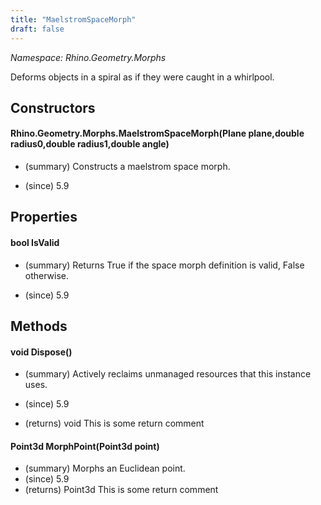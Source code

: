 ```yaml
---
title: "MaelstromSpaceMorph"
draft: false
---
```


*Namespace: Rhino.Geometry.Morphs*

   Deforms objects in a spiral as if they were caught in a whirlpool.
   
## Constructors
#### Rhino.Geometry.Morphs.MaelstromSpaceMorph(Plane plane,double radius0,double radius1,double angle)
- (summary) 
     Constructs a maelstrom space morph.
     
- (since) 5.9
## Properties
#### bool IsValid
- (summary) 
     Returns True if the space morph definition is valid, False otherwise.
     
- (since) 5.9
## Methods
#### void Dispose()
- (summary) 
     Actively reclaims unmanaged resources that this instance uses.
     
- (since) 5.9
- (returns) void This is some return comment
#### Point3d MorphPoint(Point3d point)
- (summary) Morphs an Euclidean point.
- (since) 5.9
- (returns) Point3d This is some return comment
